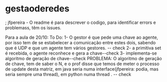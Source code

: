 # gestaoderedes


; jfpereira - O readme é para descrever o codigo, para identificar errors e problemass, têm os issues.

Para a aula de 20/10:
To Do: 1- O gestor é que pede uma chave ao agente, por isso tem de se estabelecer a comunicação entre estes dois, sabendo que é UDP e que um 
agente tem vários gestores. -- check 
2- a primitiva set é recebida, o agente reconhece e gera a chave--check
3- implementa-se algoritmo de geração de chave--check
PROBLEMA: O algoritmo de geração de chave, tem de saber o N, e o prof disse que temos de meter o processo de update desta matriz, em java seria numa interface(jfpereira: podia, mas seria sempre uma thread), em python numa thread . -- check